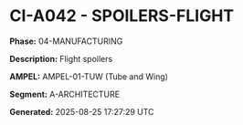 # CI-A042 - SPOILERS-FLIGHT

**Phase:** 04-MANUFACTURING

**Description:** Flight spoilers

**AMPEL:** AMPEL-01-TUW (Tube and Wing)

**Segment:** A-ARCHITECTURE

**Generated:** 2025-08-25 17:27:29 UTC
